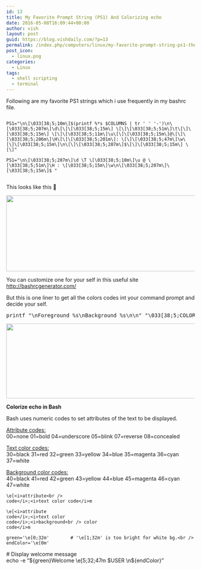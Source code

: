 ```yaml
---
id: 13
title: My Favorite Prompt String (PS1) And Colorizing echo
date: 2016-05-08T16:09:44+00:00
author: vish
layout: post
guid: https://blog.vishdaily.com/?p=13
permalink: /index.php/computers/linux/my-favorite-prompt-string-ps1-themes-for-linux/
post_icon:
  - linux.png
categories:
  - Linux
tags:
  - shell scripting
  - terminal
---
```

Following are my favorite PS1 strings which i use frequently in my bashrc file.

<pre><code class="language-bash">
PS1="\n\[\033[38;5;10m\]$(printf %*s $COLUMNS | tr ' ' '-')\n\[\033[38;5;207m\]\d\[\]\[\033[38;5;15m\] \[\]\[\033[38;5;51m\]\t\[\]\[\033[38;5;15m\] \[\]\[\033[38;5;11m\]\u\[\]\[\033[38;5;15m\]@\[\]\[\033[38;5;206m\]\H\[\]\[\033[38;5;201m\]: \[\]\[\033[38;5;47m\]\w\[\]\[\033[38;5;15m\]\n\[\]\[\033[38;5;207m\]$\[\]\[\033[38;5;15m\] \[\]"

PS1="\n\[\033[38;5;207m\]\d \T \[\033[38;5;10m\]\u @ \[\033[38;5;51m\]\H : \[\033[38;5;15m\]\w\n\[\033[38;5;207m\]\[\033[38;5;15m\]$ "

</code></pre>

This looks like this 🙂

<img class="alignnone wp-image-168 size-full" src="https://blog.vishdaily.com/wp-content/uploads/2016/05/2017-05-16_16h55_18.png" alt="" width="957" height="203" srcset="https://blog.vishdaily.com/wp-content/uploads/2016/05/2017-05-16_16h55_18.png 957w, https://blog.vishdaily.com/wp-content/uploads/2016/05/2017-05-16_16h55_18-300x64.png 300w, https://blog.vishdaily.com/wp-content/uploads/2016/05/2017-05-16_16h55_18-768x163.png 768w, https://blog.vishdaily.com/wp-content/uploads/2016/05/2017-05-16_16h55_18-150x32.png 150w" sizes="(max-width: 957px) 100vw, 957px" /> 

You can customize one for your self in this useful site <http://bashrcgenerator.com/>

But this is one liner to get all the colors codes int your command prompt and decide your self.

<pre class="lang:sh decode:true ">printf "\nForeground %s\nBackground %s\n\n" "\033[38;5;COLOR_CODE" "\033[48;5;COLOR_CODE"; for i in {0..256}; do echo -en "\033[38;5;${i}m${i}m "; done; printf "\n";</pre>

<img class="alignnone wp-image-598 size-full" src="https://blog.vishdaily.com/wp-content/uploads/2016/05/2018-09-14_11h59_50.png" alt="" width="1381" height="200" srcset="https://blog.vishdaily.com/wp-content/uploads/2016/05/2018-09-14_11h59_50.png 1381w, https://blog.vishdaily.com/wp-content/uploads/2016/05/2018-09-14_11h59_50-300x43.png 300w, https://blog.vishdaily.com/wp-content/uploads/2016/05/2018-09-14_11h59_50-768x111.png 768w, https://blog.vishdaily.com/wp-content/uploads/2016/05/2018-09-14_11h59_50-1024x148.png 1024w, https://blog.vishdaily.com/wp-content/uploads/2016/05/2018-09-14_11h59_50-150x22.png 150w" sizes="(max-width: 1381px) 100vw, 1381px" /> 

**Colorize echo in Bash**

Bash uses numeric codes to set attributes of the text to be displayed.

<u>Attribute codes:</u>  
00=none 01=bold 04=underscore 05=blink 07=reverse 08=concealed

<u>Text color codes:</u>  
30=black 31=red 32=green 33=yellow 34=blue 35=magenta 36=cyan 37=white

<u>Background color codes:</u>  
40=black 41=red 42=green 43=yellow 44=blue 45=magenta 46=cyan 47=white

<code class="inline">\e[&lt;i>attribute&lt;br />
code&lt;/i>;&lt;i>text color code&lt;/i>m</code>

<code class="inline">\e[&lt;i>attribute code&lt;/i>;&lt;i>text color code&lt;/i>;&lt;i>background&lt;br />
color code&lt;/i>m</code>

`green='\e[0;32m'        # '\e[1;32m' is too bright for white bg.<br />
endColor='\e[0m'`

\# Display welcome message  
echo -e &#8220;${green}Welcome \e[5;32;47m $USER \n${endColor}&#8221;